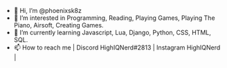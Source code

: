 - 👋 Hi, I’m @phoenixsk8z
- 👀 I’m interested in Programming, Reading, Playing Games, Playing The Piano, Airsoft, Creating Games.
- 🌱 I’m currently learning Javascript, Lua, Django, Python, CSS, HTML, SQL.
- 📫 How to reach me | Discord HighIQNerd#2813 | Instagram HighIQNerd | 

<!---
phoenixsk8z/phoenixsk8z is a ✨ special ✨ repository because its `README.md` (this file) appears on your GitHub profile.
You can click the Preview link to take a look at your changes.
--->
